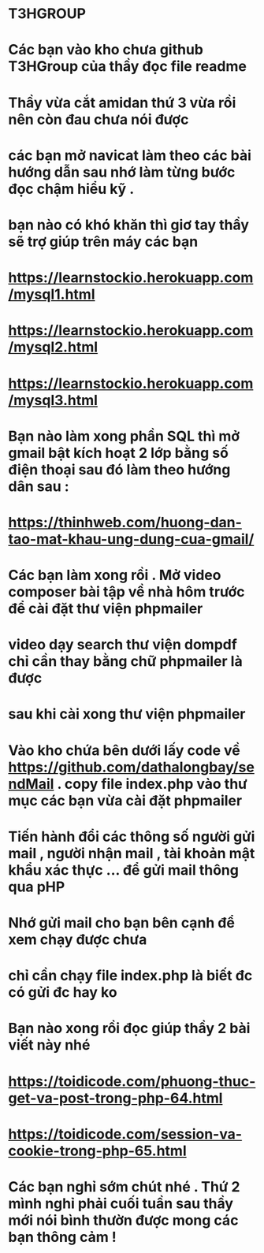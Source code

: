 # T3HGROUP
# Các bạn vào kho chưa github T3HGroup của thầy đọc file readme
# Thầy vừa cắt amidan thứ 3 vừa rồi nên còn đau chưa nói được
# các bạn mở navicat làm theo các bài hướng dẫn sau nhớ làm từng bước đọc chậm hiểu kỹ . 
# bạn nào có khó khăn thì giơ tay thầy sẽ trợ giúp trên máy các bạn
# https://learnstockio.herokuapp.com/mysql1.html
# https://learnstockio.herokuapp.com/mysql2.html
# https://learnstockio.herokuapp.com/mysql3.html
# Bạn nào làm xong phần SQL thì mở gmail bật kích hoạt 2 lớp bằng số điện thoại sau đó làm theo hướng dân sau :
# https://thinhweb.com/huong-dan-tao-mat-khau-ung-dung-cua-gmail/
#  Các bạn làm xong rồi . Mở video composer bài tập về nhà hôm trước để cài đặt thư viện phpmailer
# video dạy search thư viện dompdf chỉ cần thay bằng chữ phpmailer là được
# sau khi cài xong thư viện phpmailer 
# Vào kho chứa bên dưới lấy code về  https://github.com/dathalongbay/sendMail . copy file index.php vào thư mục các bạn vừa cài đặt phpmailer
# Tiến hành đổi các thông số người gửi mail , người nhận mail , tài khoản mật khẩu xác thực ... để gửi mail thông qua pHP
# Nhớ gửi mail cho bạn bên cạnh để xem chạy được chưa
# chỉ cần chạy file index.php là biết đc có gửi đc hay ko
# Bạn nào xong rồi đọc giúp thầy 2 bài viết này nhé
# https://toidicode.com/phuong-thuc-get-va-post-trong-php-64.html
# https://toidicode.com/session-va-cookie-trong-php-65.html
# Các bạn nghỉ sớm chút nhé . Thứ 2 mình nghỉ phải cuối tuần sau thầy mới nói bình thườn được mong các bạn thông cảm !

